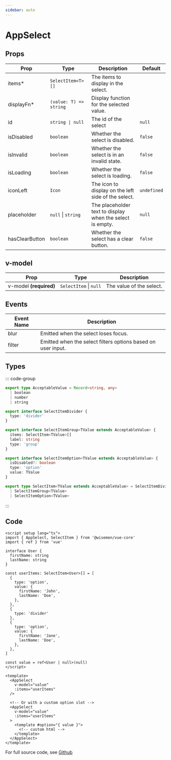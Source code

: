 ```yaml
---
sidebar: auto
---
```


# AppSelect
<script setup>
import AppSelectPlayground from './AppSelectPlayground.vue'
</script>

<AppSelectPlayground />

## Props

| Prop           | Type                   | Description                                               | Default     |
|----------------|------------------------|-----------------------------------------------------------|-------------|
| items*         | `SelectItem<T>[]`      | The items to display in the select.                       |             |
| displayFn*     | `(value: T) => string` | Display function for the selected value.                  |             |
| id             | `string \| null`       | The id of the select                                      | `null`      |
| isDisabled     | `boolean`              | Whether the select is disabled.                           | `false`     |
| isInvalid      | `boolean`              | Whether the select is in an invalid state.                | `false`     |
| isLoading      | `boolean`              | Whether the select is loading.                            | `false`     |
| iconLeft       | `Icon`                 | The icon to display on the left side of the select.       | `undefined` |
| placeholder    | `null` \| `string`     | The placeholder text to display when the select is empty. | `null`      |
| hasClearButton | `boolean`              | Whether the select has a clear button.                    | `false`      |

## v-model

| Prop                   | Type                   | Description              |
|------------------------|------------------------|--------------------------|
| v-model **(required)** | `SelectItem` \| `null` | The value of the select. |

## Events

| Event Name | Description                                                  |
|------------|--------------------------------------------------------------|
| blur       | Emitted when the select loses focus.                         |
| filter     | Emitted when the select filters options based on user input. |

## Types

::: code-group
```ts [SelectItem]
export type AcceptableValue = Record<string, any>
  | boolean
  | number
  | string

export interface SelectItemDivider {
  type: 'divider'
}

export interface SelectItemGroup<TValue extends AcceptableValue> {
  items: SelectItem<TValue>[]
  label: string
  type: 'group'
}

export interface SelectItemOption<TValue extends AcceptableValue> {
  isDisabled?: boolean
  type: 'option'
  value: TValue
}

export type SelectItem<TValue extends AcceptableValue> = SelectItemDivider
  | SelectItemGroup<TValue>
  | SelectItemOption<TValue>
```
:::

## Code

```vue
<script setup lang="ts">
import { AppSelect, SelectItem } from '@wisemen/vue-core'
import { ref } from 'vue'

interface User {
  firstName: string
  lastName: string
}

const userItems: SelectItem<User>[] = [
  {
    type: 'option',
    value: {
      firstName: 'John',
      lastName: 'Doe',
    },
  },
  {
    type: 'divider'
  },
  {
    type: 'option',
    value: {
      firstName: 'Jane',
      lastName: 'Doe',
    },
  },
]

const value = ref<User | null>(null)
</script>

<template>
  <AppSelect 
    v-model="value" 
    :items="userItems"
  />

  <!-- Or with a custom option slot -->
  <AppSelect 
    v-model="value" 
    :items="userItems"
  >
    <template #option="{ value }">
      <!-- custom html -->
    </template>
  </AppSelect>
</template>
```

For full source code, see [Github](https://github.com/wisemen-digital/vue-core/blob/main/packages/components/src/components/select/AppSelect.vue)
